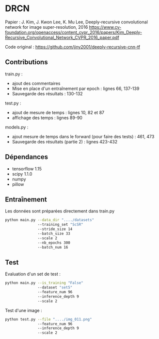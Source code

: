 # DRCN

Papier :  J. Kim, J. Kwon Lee, K. Mu Lee, Deeply-recursive convolutional network for image super-resolution, 2016
https://www.cv-foundation.org/openaccess/content_cvpr_2016/papers/Kim_Deeply-Recursive_Convolutional_Network_CVPR_2016_paper.pdf

Code original : https://github.com/jiny2001/deeply-recursive-cnn-tf

## Contributions

train.py :
- ajout des commentaires
- Mise en place d'un entraînement par epoch : lignes 66, 137-139
- Sauvegarde des résultats : 130-132

test.py :
- ajout de mesure de temps : lignes 10, 82 et 87
- affichage des temps : lignes 89-90

models.py :
- ajout mesure de temps dans le forward (pour faire des tests) : 461, 473
- Sauvegarde des résultats (partie 2) : lignes 423-432

## Dépendances

- tensorflow 1.15
- scipy 1.1.0
- numpy
- pillow

## Entraînement

Les données sont préparées directement dans train.py

```bash
python main.py --data_dir "..../datasets"
               --training_set "ScSR" 
               --stride_size 14 
               --batch_size 33 
               --scale 2 
               --nb_epochs 300 
               --batch_num 16              
```

## Test

Evaluation d'un set de test :

```bash
python main.py --is_training "False"
               --dataset "set5"
               --feature_num 96 
               --inference_depth 9 
               --scale 2
```
Test d'une image :

```bash
python test.py --file "..../img_011.png" 
               --feature_num 96 
               --inference_depth 9 
               --scale 2
```
